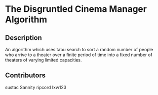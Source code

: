 # The Disgruntled Cinema Manager Algorithm

## Description
An algorithm which uses tabu search to sort a random number of people who arrive to a theater over a finite period of time into a fixed number of theaters of varying limited capacities.

## Contributors
sustac
Sannity
ripcord
Ixw123
